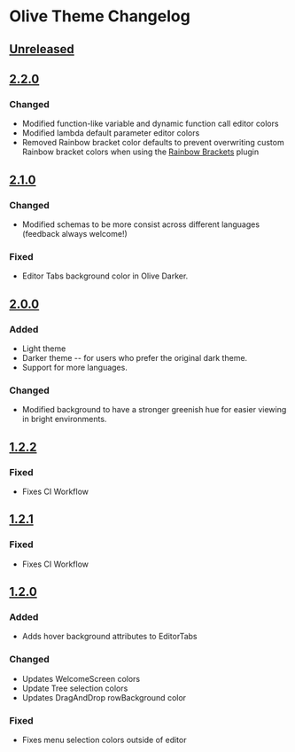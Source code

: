 # Olive Theme Changelog

## [Unreleased]

## [2.2.0]

### Changed

- Modified function-like variable and dynamic function call editor colors
- Modified lambda default parameter editor colors
- Removed Rainbow bracket color defaults to prevent overwriting custom Rainbow bracket colors when using the [Rainbow Brackets](https://plugins.jetbrains.com/plugin/10080-rainbow-brackets) plugin

## [2.1.0]

### Changed

- Modified schemas to be more consist across different languages (feedback always welcome!)

### Fixed

- Editor Tabs background color in Olive Darker.

## [2.0.0]

### Added

- Light theme
- Darker theme -- for users who prefer the original dark theme.
- Support for more languages.

### Changed

- Modified background to have a stronger greenish hue for easier viewing in bright environments.

## [1.2.2]

### Fixed

- Fixes CI Workflow

## [1.2.1]

### Fixed

- Fixes CI Workflow

## [1.2.0]

### Added

- Adds hover background attributes to EditorTabs

### Changed

- Updates WelcomeScreen colors
- Update Tree selection colors
- Updates DragAndDrop rowBackground color

### Fixed

- Fixes menu selection colors outside of editor

[Unreleased]: https://github.com/joshmcrose/intellij-olive-theme/compare/v2.2.0...HEAD
[2.2.0]: https://github.com/joshmcrose/intellij-olive-theme/compare/v2.1.0...v2.2.0
[2.1.0]: https://github.com/joshmcrose/intellij-olive-theme/compare/v2.0.0...v2.1.0
[2.0.0]: https://github.com/joshmcrose/intellij-olive-theme/compare/v1.2.2...v2.0.0
[1.2.2]: https://github.com/joshmcrose/intellij-olive-theme/compare/v1.2.1...v1.2.2
[1.2.1]: https://github.com/joshmcrose/intellij-olive-theme/compare/v1.2.0...v1.2.1
[1.2.0]: https://github.com/joshmcrose/intellij-olive-theme/commits/v1.2.0
